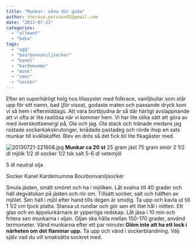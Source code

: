 ```yaml
---
title: "Munkar- såna där goda"
author: therese.persson82@gmail.com
date: "2013-07-21"
categories: 
  - "allmant"
  - "baka"
tags: 
  - "agg"
  - "bourbonvaniljsocker"
  - "kanel"
  - "kardemumma"
  - "munk"
  - "smor"
  - "socker"
---
```


Efter en superhärligt helg hos lillasyster med folkrace, vaniljbullar som står upp för sitt namn, bad (_för vissa_), godaste maten och passande dryck kom vi så hem i eftermiddags. Att vara bortbjudna är så där härligt avslappnande att vi ofta är lite rastlösa när vi kommer hem. Vi har lite olika sätt att göra av med överskottsenergi på, Ola och jag. Ola stack och tränade medans jag rostade sockerkakskrutonger, knådade pastadeg och rörde ihop en sats munkar till kvällskaffet. Blev en drös så det fick bli lite fikagäster med.  
  
![20130721-221608.jpg](/static/img/20130721-221608.jpg) **Munkar ca 20 st** 25 gram jäst 75 gram smör 2 1/2 dl mjölk 1/2 dl socker 1/2 tsk salt 5-6 dl vetemjöl

5 dl neutral olja

Socker Kanel Kardemumma Bourbonvaniljsocker

Smula jästen, smält smöret och ha i mjölken. Låt svalna till 40 grader och häll degvätskan på jästen och rör om. Tillsätt socker, salt och hälften av mjölet. Sen häll i mjöl efter hand tills degen är smidig. Ta upp och kavla ut till 1 1/2 cm tjock platta. Stansa ut rundlar och gör sen ett litet hål i mitten. Ett glas och en äppelurkärnare är ypperliga redskap. Låt jäsa i 10 min och fritera sen munkarna i oljan. Oljan ska hålla mellan 150-170 grader, använd termometer. Vänd munkarna efter ett par minuter.**Glöm inte att ha ett lock i närheten om det flammar upp.** Ta upp och vänd i sockerblandning. Välj själv vad du vill smaksätta sockret med.
